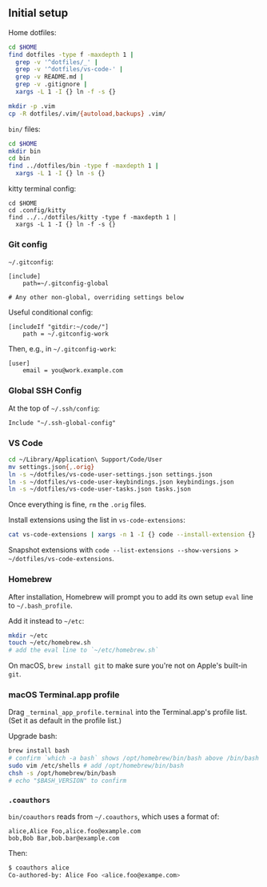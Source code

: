 ## Initial setup

Home dotfiles:

```bash
cd $HOME
find dotfiles -type f -maxdepth 1 |
  grep -v '^dotfiles/_' |
  grep -v '^dotfiles/vs-code-' |
  grep -v README.md |
  grep -v .gitignore |
  xargs -L 1 -I {} ln -f -s {}

mkdir -p .vim
cp -R dotfiles/.vim/{autoload,backups} .vim/
```

`bin/` files:

```bash
cd $HOME
mkdir bin
cd bin
find ../dotfiles/bin -type f -maxdepth 1 |
  xargs -L 1 -I {} ln -s {}
```

kitty terminal config:

```shell
cd $HOME
cd .config/kitty
find ../../dotfiles/kitty -type f -maxdepth 1 |
  xargs -L 1 -I {} ln -f -s {}
```

### Git config

`~/.gitconfig`:

```
[include]
	path=~/.gitconfig-global

# Any other non-global, overriding settings below
```

Useful conditional config:

```
[includeIf "gitdir:~/code/"]
    path = ~/.gitconfig-work
```

Then, e.g., in `~/.gitconfig-work`:

```
[user]
    email = you@work.example.com
```

### Global SSH Config

At the top of `~/.ssh/config`:

```
Include "~/.ssh-global-config"
```

### VS Code

```bash
cd ~/Library/Application\ Support/Code/User
mv settings.json{,.orig}
ln -s ~/dotfiles/vs-code-user-settings.json settings.json
ln -s ~/dotfiles/vs-code-user-keybindings.json keybindings.json
ln -s ~/dotfiles/vs-code-user-tasks.json tasks.json
```

Once everything is fine, `rm` the `.orig` files.

Install extensions using the list in `vs-code-extensions`:

```bash
cat vs-code-extensions | xargs -n 1 -I {} code --install-extension {}
```

Snapshot extensions with `code --list-extensions --show-versions > ~/dotfiles/vs-code-extensions`.

### Homebrew

After installation, Homebrew will prompt you to add its own setup `eval` line to `~/.bash_profile`.

Add it instead to `~/etc`:

```bash
mkdir ~/etc
touch ~/etc/homebrew.sh
# add the eval line to `~/etc/homebrew.sh`
```

On macOS, `brew install git` to make sure you're not on Apple's built-in `git`.

### macOS Terminal.app profile

Drag `_terminal_app_profile.terminal` into the Terminal.app's profile list. (Set it as default in the profile list.)

Upgrade bash:

```bash
brew install bash
# confirm `which -a bash` shows /opt/homebrew/bin/bash above /bin/bash
sudo vim /etc/shells # add /opt/homebrew/bin/bash
chsh -s /opt/homebrew/bin/bash
# echo "$BASH_VERSION" to confirm
```

### `.coauthors`

`bin/coauthors` reads from `~/.coauthors`, which uses a format of:

```
alice,Alice Foo,alice.foo@example.com
bob,Bob Bar,bob.bar@example.com
```

Then:

```bash
$ coauthors alice
Co-authored-by: Alice Foo <alice.foo@exampe.com>
```

